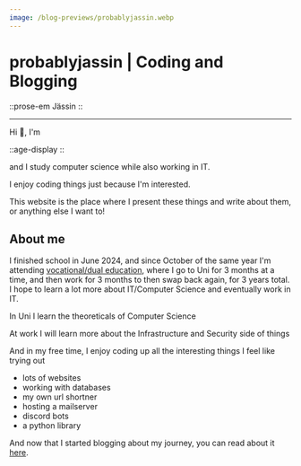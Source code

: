 ```yaml
---
image: /blog-previews/probablyjassin.webp
---
```


# probablyjassin | Coding and Blogging

::prose-em
Jässin
::

---

Hi 👋, I'm

::age-display
::

and I study computer science while also working in IT.

I enjoy coding things just because I'm interested.

This website is the place where I present these things and write about them, or anything else I want to!

## About me

I finished school in June 2024, and since October of the same year I'm attending [vocational/dual education](https://en.wikipedia.org/wiki/Vocational_education), where I go to Uni for 3 months at a time, and then work for 3 months to then swap back again, for 3 years total. I hope to learn a lot more about IT/Computer Science and eventually work in IT.

In Uni I learn the theoreticals of Computer Science

At work I will learn more about the Infrastructure and Security side of things

And in my free time, I enjoy coding up all the interesting things I feel like trying out

- lots of websites
- working with databases
- my own url shortner
- hosting a mailserver
- discord bots
- a python library

And now that I started blogging about my journey, you can read about it [here](/blog).
